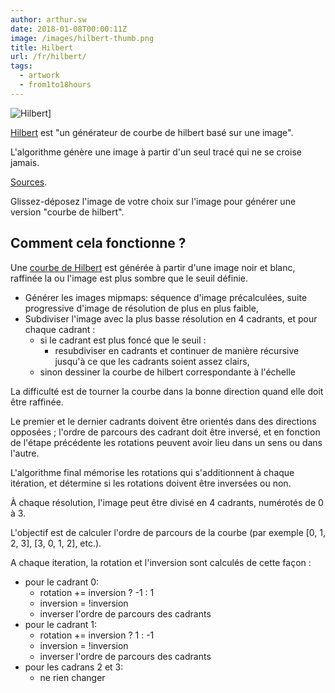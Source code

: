 ```yaml
---
author: arthur.sw
date: 2018-01-08T00:00:11Z
image: /images/hilbert-thumb.png
title: Hilbert
url: /fr/hilbert/
tags:
  - artwork
  - from1to18hours
---
```


![Hilbert](/images/hilbert.png)]

[Hilbert](https://arthursw.github.io/hilbert/) est "un générateur de courbe de hilbert basé sur une image".

L'algorithme génère une image à partir d'un seul tracé qui ne se croise jamais.

[Sources](https://github.com/arthursw/hilbert/).

Glissez-déposez l'image de votre choix sur l'image pour générer une version "courbe de hilbert".

## Comment cela fonctionne ?

Une [courbe de Hilbert](https://en.wikipedia.org/wiki/Hilbert_curve) est générée à partir d'une image noir et blanc, raffinée la ou l'image est plus sombre que le seuil définie.

 - Générer les images mipmaps: séquence d'image précalculées, suite progressive d'image de résolution de plus en plus faible,
 - Subdiviser l'image avec la plus basse résolution en 4 cadrants, et pour chaque cadrant :
   - si le cadrant est plus foncé que le seuil :
     - resubdiviser en cadrants et continuer de manière récursive jusqu'à ce que les cadrants soient assez clairs,
   - sinon dessiner la courbe de hilbert correspondante à l'échelle

<!-- 


  1____2
  |    | 
  |    | 
  0    3

 ___    __
 |  |  |  |
 |  |__|  |
 |___   __|
    |  |
 ___|  |___

 
 --> 

La difficulté est de tourner la courbe dans la bonne direction quand elle doit être raffinée.

Le premier et le dernier cadrants doivent être orientés dans des directions opposées ; l'ordre de parcours des cadrant doit être inversé, et en fonction de l'étape précédente les rotations peuvent avoir lieu dans un sens ou dans l'autre.

L'algorithme final mémorise les rotations qui s'additionnent à chaque itération, et détermine si les rotations doivent être inversées ou non.

À chaque résolution, l'image peut être divisé en 4 cadrants, numérotés de 0 à 3.

L'objectif est de calculer l'ordre de parcours de la courbe (par exemple [0, 1, 2, 3], [3, 0, 1, 2], etc.).

A chaque iteration, la rotation et l'inversion sont calculés de cette façon :

 - pour le cadrant 0: 
   - rotation += inversion ? -1 : 1
   - inversion = !inversion
   - inverser l'ordre de parcours des cadrants
 - pour le cadrant 1:
   - rotation += inversion ? 1 : -1
   - inversion = !inversion
   - inverser l'ordre de parcours des cadrants
 - pour les cadrans 2 et 3:
   - ne rien changer